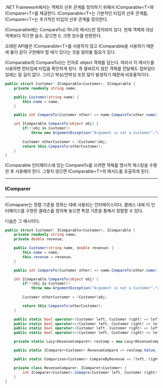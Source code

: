 .NET Framework에서는 객체의 선후 관계를 정의하기 위해서 IComparable\<T>와 IComparer\<T>를 제공한다. IComparable\<T>는 기본적인 타입의 선후 관계를, IComparer\<T>는 추가적인 타입의 선후 관계를 정의한다.

IComparable에는 CompareTo() 하나의 메서드만 정의되어 있다. 현재 객체와 대상 객체보다 작으면 음수, 같으면 0, 크면 양수를 반환한다.

오래된 API들은 IComparable\<T>를 사용하지 않고 IComparable을 사용하기 때문에 둘이 같이 구현해야 할 때가 있다는 것을 알아둘 필요가 있다.

IComparable의 CompareTo()는 인자로 object 객체를 담는다. 따라서 이 메서드를 사용하면 런타임에 타입을 확인하게 된다. 즉 올바르지 않은 객체를 전달해도 컴파일타임에는 알 길이 없다. 그리고 박싱/언박싱 또한 많이 발생하기 때문에 비효율적이다.

~~~c#
public struct Customer: IComparable<Customer>, IComparable {
    private readonly string name;

    public Customer(string name) {
        this.name = name;
    }

    public int CompareTo(Customer other) => name.CompareTo(other.name);

    int IComparable.CompareTo(object obj) {
        if(!(obj is Customer)) 
            throw new ArgumentException("Argument is not a Customer","obj");
        
        Customer otherCustomer = (Customer)obj;
        return this.CompareTo(otherCustomer);
    }
}
~~~

IComparable 인터페이스에 있는 CompareTo를 쓰려면 객체를 명시적 캐스팅을 수행한 후 사용해야 한다. 그렇지 않으면 IComparable\<T>의 메서드를 호출하게 된다.

---
### IComparer
---
IComaparer는 정렬 기준을 정하는 데에 사용되는 인터페이스이다. 클래스 내에 이 인터페이스를 구현한 클래스를 정의해 놓으면 특정 기준을 통해서 정렬할 수 있다.

다음은 그 예시이다.

~~~c#
public struct Customer: IComparable<Customer>, IComparable {
    private readonly string name;
    private double revenue;

    public Customer(string name, double revenue) {
        this.name = name;
        this.revenue = revenue;
    }

    public int CompareTo(Customer other) => name.CompareTo(other.name);

    int IComparable.CompareTo(object obj) {
        if(!(obj is Customer))
            throw new ArgumentException("Argument is not a Customer","obj");
        
        Customer otherCustomer = (Customer)obj;

        return this.CompareTo(otherCustomer);
    }

    public static bool operator<(Customer left, Customer right) => left.CompareTo(right) < 0;
    public static bool operator<=(Customer left, Customer right) => left.CompareTo(right) <= 0;
    public static bool operator>(Customer left, Customer right) => left.CompareTo(right) > 0;
    public static bool operator>=(Customer left, Customer right) => left.CompareTo(right) >= 0;

    private static Lazy<RevenueComparer> revComp = new Lazy<RevenueComparer>(() => new RevenueComparer());

    public static IComparer<Customer> RevenueCompare => revComp.Value;

    public static Comparison<Customer> CompareByRevenue => (left, right) => left.revenue.ComapreTo(right.revenue);

    private class RevenueComparer: IComparer<Customer> {
        int IComparer<Customer>.Comapre(Customer left, Customer right) => left.revenue.CompareTo(right.revenue);
    }
}
~~~